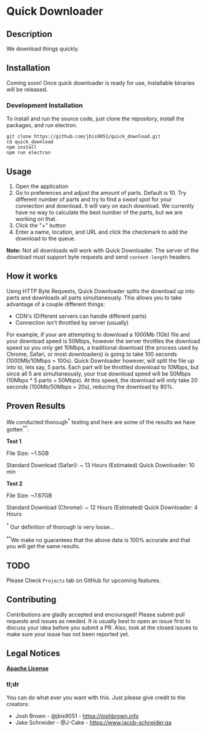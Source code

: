 # Quick Downloader


## Description

We download things quickly.

## Installation

Coming soon! Once quick downloader is ready for use, installable binaries will be released.

### Development Installation

To install and run the source code, just clone the repository, install the packages, and run electron.

    git clone https://github.com/jbis9051/quick_download.git
    cd quick_download
    npm install
    npm run electron

## Usage

1. Open the application
2. Go to preferences and adjust the amount of parts. Default is 10. Try different number of parts and try to find a *sweet spot* for your connection and download. It will vary on each download. We currently have no way to calculate the best number of the parts, but we are working on that.
3. Click the "+" button
4. Enter a name, location, and URL and click the checkmark to add the download to the queue.

**Note:** Not all downloads will work with Quick Downloader. The server of the download must support byte requests and send `content-length` headers.

## How it works

Using HTTP Byte Requests, Quick Downloader splits the download up into parts and downloads all parts simultaneously.  This allows you to take advantage of a couple different things:

- CDN's (Different servers can handle different parts)
- Connection isn't throttled by server (usually)

For example, if your are attempting to download a 1000Mb (1Gb) file and your download speed is 50Mbps, however the server throttles the download speed so you only get 10Mbps, a traditional download (the process used by Chrome, Safari, or most downloaders) is going to take 100 seconds (1000Mb/10Mbps = 100s).  Quick Downloader however, will split the file up into to, lets say, 5 parts.  Each part will be throttled download to 10Mbps, but since all 5 are simultaneously, your true download speed will be 50Mbps (10Mbps * 5 parts = 50Mbps).  At this speed, the download will only take 20 seconds (100Mb/50Mbps = 20s), reducing the download by 80%.  

## Proven Results

We conducted thorough<sup>\*</sup> testing and here are some of the results we have gotten<sup>\*\*</sup>:

**Test 1**

File Size: ~1.5GB

Standard Download (Safari): ~ 13 Hours (Estimated)
Quick Downloader: 10 min

**Test 2**

File Size: ~7.67GB

Standard Download (Chrome): ~ 12 Hours (Estimated)
Quick Downloader: 4 Hours


<sup>\*</sup> Our definition of thorough is very loose... 

<sup>\*\*</sup>We make no guarantees that the above data is 100% accurate and that you will get the same results.

## TODO

Please Check `Projects` tab on GitHub for upcoming features.

## Contributing

Contributions are gladly accepted and encouraged! Please submit pull requests and issues as needed. It is usually best to open an issue first to discuss your idea before you submit a PR. Also, look at the closed issues to make sure your issue has not been reported yet.

## Legal Notices

[**Apache License**](https://github.com/jbis9051/quick_download/blob/master/LICENSE)

### tl;dr

You can do what ever you want with this. Just please give credit to the creators:

- Josh Brown - @jbis9051 - https://joshbrown.info
- Jake Schneider - @J-Cake - https://www.jacob-schneider.ga
